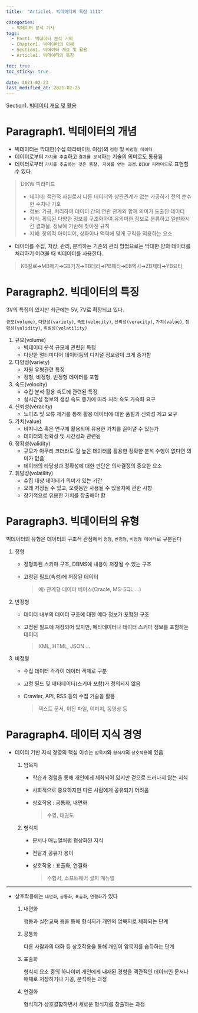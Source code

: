 ```yaml
---
title:  "Article1. 빅데이터의 특징 1111"

categories:
  - 빅데이터 분석 기사
tags:
  - Part1. 빅데이터 분석 기획
  - Chapter1. 빅데이터의 이해
  - Section1. 빅데이터 개요 및 활용
  - Article1. 빅데이터의 특징

toc: true
toc_sticky: true
 
date: 2021-02-23
last_modified_at: 2021-02-25
---
```


Section1. [빅데이터 개요 및 활용](https://goaswon.github.io/%EB%B9%85%EB%8D%B0%EC%9D%B4%ED%84%B0%20%EB%B6%84%EC%84%9D%20%EA%B8%B0%EC%82%AC/1110%EB%B9%85%EB%8D%B0%EC%9D%B4%ED%84%B0_%EA%B0%9C%EC%9A%94_%EB%B0%8F_%ED%99%9C%EC%9A%A9/)

# Paragraph1. 빅데이터의 개념

- 빅데이터는 막대한(수십 테라바이트 이상)의 `정형` 및 `비정형 데이터`
- 데이터로부터 `가치를 추출`하고 `결과를 분석`하는 기술의 의미로도 통용됨
- 데이터로부터 `가치를 추출하는 것은 통찰, 지혜를 얻는 과정`. `DIKW 피라미드`로 표현할 수 있다.

> DIKW 피라미드
> - 데이터: 객관적 사실로서 다른 데이터와 상관관계가 없는 가공하기 전의 순수한 수치나 기호
> - 정보: 가공, 처리하여 데이터 간의 연관 관계와 함께 의미가 도출된 데이터
> - 지식: 획득된 다양한 정보를 구조화하여 유의미한 정보로 분류하고 일반화시킨 결과물. 정보에 기반해 찾아진 규칙
> - 지혜: 창의적 아이디어, 상화이나 맥락에 맞게 규칙을 적용하는 요소

- 데이터를 수집, 저장, 관리, 분석하는 기존의 관리 방법으로는 막대한 양의 데이터를 처리하기 어려울 때 빅데이터를 사용한다.

> KB킬로➔MB메가➔GB기가➔TB테라➔PB페타➔EB엑사➔ZB제타➔YB요타

# Paragraph2. 빅데이터의 특징
3V의 특징이 있지만 최근에는 5V, 7V로 확장되고 있다.

`규모(volume)`, `다양성(variety)`, `속도(velocity)`, `신뢰성(veracity)`, `가치(value)`, `정확성(validity)`, `휘발성(volatility)`

1. 규모(volume)
   - 빅데이터 분석 규모에 관련된 특징
   - 다양한 멀티미디어 데이터등의 디지털 정보량이 크게 증가함
2. 다양성(variety)
   * 자원 유형관련 특징
   * 정형, 비정형, 반정형 데이터를 포함
3. 속도(velocity)
   - 수집·분석·활용 속도에 관련된 특징
   - 실시간성 정보의 생성 속도 증가에 따라 처리 속도 가속화 요구
4. 신뢰성(veracity)
   - 노이즈 및 오류 제거를 통해 활용 데이터에 대한 품질과 신뢰성 제고 요구
5. 가치(value)
   - 비지니스 혹은 연구에 활용되어 유용한 가치를 끌어낼 수 있는가
   - 데이터의 정확성 및 시간성과 관련됨
6. 정확성(validity)
   - 규모가 아무리 크더라도 질 높은 데이터를 활용한 정확한 분석 수행이 없다면 의미가 없음
   - 데이터의 타당성과 정확성에 대한 판단은 의사결정의 중요한 요소
7. 휘발성(volatility)
   - 수집 대상 데이터가 의미가 있는 기간
   - 오래 저장될 수 있고, 오랫동안 사용될 수 있을지에 관한 사항
   - 장기적으로 유용한 가치를 창출해야 함

# Paragraph3. 빅데이터의 유형

빅데이터의 유형은 데이터의 구조적 관점에서 `정형`, `반정형`, `비정형 데이터`로 구분된다

1. 정형

   - 정형화된 스키마 구조, DBMS에 내용이 저장될 수 있는 구조

   - 고정된 필드(속성)에 저장된 데이터

     > 예) 관계형 데이터 베이스(Oracle, MS-SQL ...)

2. 반정형

   - 데이터 내부의 데이터 구조에 대한 메타 정보가 포함된 구조

   - 고정된 필드에 저장되어 있지만, 메타데이터나 데이터 스키마 정보를 포함하는 데이터

     > XML, HTML, JSON ...

3. 비정형

   - 수집 데이터 각각이 데이터 객체로 구분

   - 고정 필드 및 메타데이터(스키마 포함)가 정의되지 않음

   - Crawler, API, RSS 등의 수집 기술을 활용

     > 텍스트 문서, 이진 파일, 이미지, 동영상 등

# Paragraph4. 데이터 지식 경영

* 데이터 기반 지식 경영의 핵심 이슈는 `암묵지`와 `형식지`의 `상호작용`에 있음

  1. 암묵지

     - 학습과 경험을 통해 개인에게 체화되어 있지만 겉으로 드러나지 않는 지식

     - 사회적으로 중요하지만 다른 사람에게 공유되기 어려움

     - 상호작용 : 공통화, 내면화

       > 수영, 태권도

       

  2. 형식지

     - 문서나 매뉴얼처럼 형상화된 지식

     - 전달과 공유가 용이

     - 상호작용 : 표출화, 연결화 

       > 수험서, 소프트웨어 설치 매뉴얼

---

* 상호작용에는 `내면화`, `공통화`, `표출화`, `연결화`가 있다

  1. 내면화

     행동과 실천교육 등을 통해 형식지가 개인의 암묵지로 체화되는 단계

  2. 공통화

     다른 사람과의 대화 등 상호작용을 통해 개인이 암묵지를 습득하는 단계

  3. 표출화

     형식지 요소 중의 하나이며 개인에게 내재된 경험을 객관적인 데이터인 문서나 매체로 저장하거나 가공, 분석하는 과정

  4. 연결화

     형식지가 상호결합하면서 새로운 형식지를 창출하는 과정